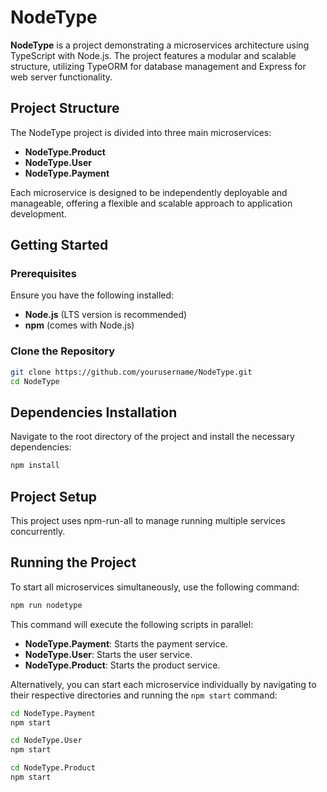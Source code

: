 # NodeType

**NodeType** is a project demonstrating a microservices architecture using TypeScript with Node.js. The project features a modular and scalable structure, utilizing TypeORM for database management and Express for web server functionality.

## Project Structure

The NodeType project is divided into three main microservices:

- **NodeType.Product**
- **NodeType.User**
- **NodeType.Payment**

Each microservice is designed to be independently deployable and manageable, offering a flexible and scalable approach to application development.

## Getting Started

### Prerequisites

Ensure you have the following installed:

- **Node.js** (LTS version is recommended)
- **npm** (comes with Node.js)

### Clone the Repository

```bash
git clone https://github.com/yourusername/NodeType.git
cd NodeType
```

## Dependencies Installation

Navigate to the root directory of the project and install the necessary dependencies:

```bash
npm install
```



## Project Setup
This project uses npm-run-all to manage running multiple services concurrently.

## Running the Project
To start all microservices simultaneously, use the following command:

```bash
npm run nodetype
```

This command will execute the following scripts in parallel:

- **NodeType.Payment**: Starts the payment service.
- **NodeType.User**: Starts the user service.
- **NodeType.Product**: Starts the product service.

Alternatively, you can start each microservice individually by navigating to their respective directories and running the `npm start` command:


```bash
cd NodeType.Payment
npm start
```
```bash
cd NodeType.User
npm start
```
```bash
cd NodeType.Product
npm start
```

